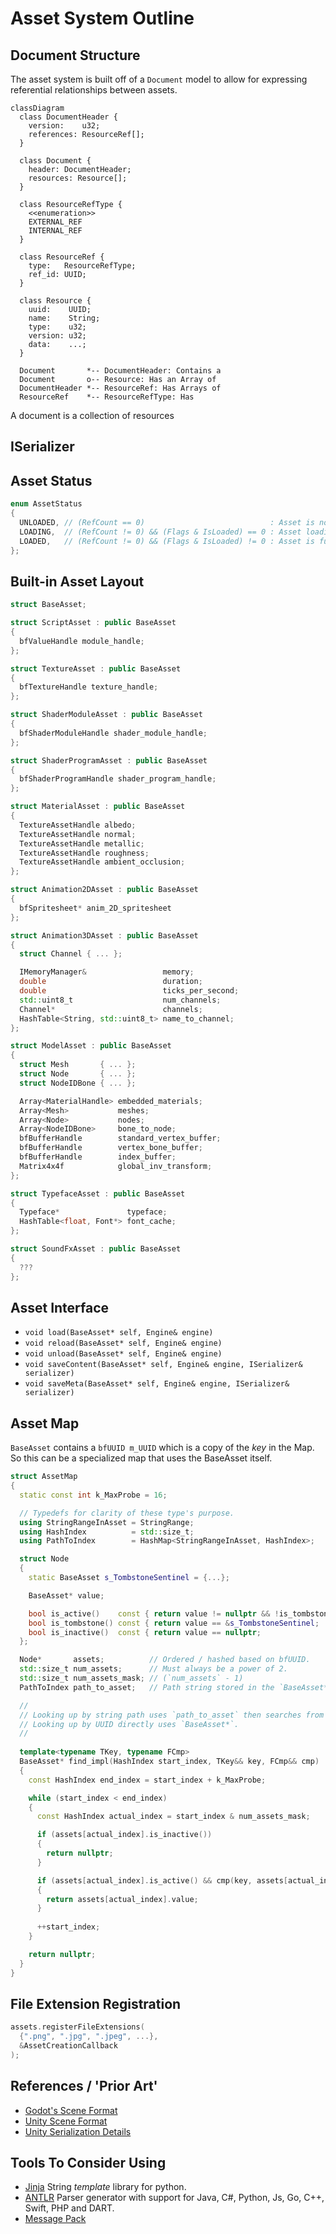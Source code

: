 # Asset System Outline



## Document Structure

The asset system is built off of a `Document` model to allow for expressing referential relationships between assets.

```mermaid
classDiagram
  class DocumentHeader {
    version:    u32;
    references: ResourceRef[];
  }
  
  class Document {
    header: DocumentHeader;
    resources: Resource[];
  }
  
  class ResourceRefType {
    <<enumeration>>
    EXTERNAL_REF
    INTERNAL_REF
  }
  
  class ResourceRef {
    type:   ResourceRefType;
    ref_id: UUID;
  }
  
  class Resource {
    uuid:    UUID;
    name:    String;
    type:    u32;
    version: u32;
    data:    ...;
  }
  
  Document       *-- DocumentHeader: Contains a
  Document       o-- Resource: Has an Array of
  DocumentHeader *-- ResourceRef: Has Arrays of
  ResourceRef    *-- ResourceRefType: Has
```

A document is a collection of resources 


## ISerializer



## Asset Status

```cpp
enum AssetStatus
{
  UNLOADED, // (RefCount == 0)                            : Asset is not loaded.
  LOADING,  // (RefCount != 0) && (Flags & IsLoaded) == 0 : Asset loading on background thread.
  LOADED,   // (RefCount != 0) && (Flags & IsLoaded) != 0 : Asset is fully loaded.
};
```

## Built-in Asset Layout

```cpp
struct BaseAsset;

struct ScriptAsset : public BaseAsset
{
  bfValueHandle module_handle;
};

struct TextureAsset : public BaseAsset
{
  bfTextureHandle texture_handle;
};

struct ShaderModuleAsset : public BaseAsset
{
  bfShaderModuleHandle shader_module_handle;
};

struct ShaderProgramAsset : public BaseAsset
{
  bfShaderProgramHandle shader_program_handle;
};

struct MaterialAsset : public BaseAsset
{
  TextureAssetHandle albedo;
  TextureAssetHandle normal;
  TextureAssetHandle metallic;
  TextureAssetHandle roughness;
  TextureAssetHandle ambient_occlusion;
};

struct Animation2DAsset : public BaseAsset
{
  bfSpritesheet* anim_2D_spritesheet
};

struct Animation3DAsset : public BaseAsset
{
  struct Channel { ... };

  IMemoryManager&                 memory;
  double                          duration;
  double                          ticks_per_second;
  std::uint8_t                    num_channels;
  Channel*                        channels;
  HashTable<String, std::uint8_t> name_to_channel;
};

struct ModelAsset : public BaseAsset
{
  struct Mesh       { ... };
  struct Node       { ... };
  struct NodeIDBone { ... };

  Array<MaterialHandle> embedded_materials;
  Array<Mesh>           meshes;
  Array<Node>           nodes;
  Array<NodeIDBone>     bone_to_node;
  bfBufferHandle        standard_vertex_buffer;
  bfBufferHandle        vertex_bone_buffer;
  bfBufferHandle        index_buffer;
  Matrix4x4f            global_inv_transform;
};

struct TypefaceAsset : public BaseAsset
{
  Typeface*               typeface;
  HashTable<float, Font*> font_cache;
};

struct SoundFxAsset : public BaseAsset
{
  ???
};
```

## Asset Interface

- `void load(BaseAsset* self, Engine& engine)`
- `void reload(BaseAsset* self, Engine& engine)`
- `void unload(BaseAsset* self, Engine& engine)`
- `void saveContent(BaseAsset* self, Engine& engine, ISerializer& serializer)`
- `void saveMeta(BaseAsset* self, Engine& engine, ISerializer& serializer)`

## Asset Map

`BaseAsset` contains a `bfUUID m_UUID` which
is a copy of the _key_ in the Map. So this can be a specialized map
that uses the BaseAsset itself.

```cpp
struct AssetMap
{
  static const int k_MaxProbe = 16;

  // Typedefs for clarity of these type's purpose.
  using StringRangeInAsset = StringRange;
  using HashIndex          = std::size_t;
  using PathToIndex        = HashMap<StringRangeInAsset, HashIndex>;

  struct Node
  {
    static BaseAsset s_TombstoneSentinel = {...};

    BaseAsset* value;

    bool is_active()    const { return value != nullptr && !is_tombstone(); }
    bool is_tombstone() const { return value == &s_TombstoneSentinel;       }
    bool is_inactive()  const { return value == nullptr;                    }
  };

  Node*       assets;          // Ordered / hashed based on bfUUID.
  std::size_t num_assets;      // Must always be a power of 2.
  std::size_t num_assets_mask; // (`num_assets` - 1)
  PathToIndex path_to_asset;   // Path string stored in the `BaseAsset*`

  //
  // Looking up by string path uses `path_to_asset` then searches from the found index.
  // Looking up by UUID directly uses `BaseAsset*`.
  //
  
  template<typename TKey, typename FCmp>
  BaseAsset* find_impl(HashIndex start_index, TKey&& key, FCmp&& cmp)
  {
    const HashIndex end_index = start_index + k_MaxProbe;

    while (start_index < end_index)
    {
      const HashIndex actual_index = start_index & num_assets_mask;

      if (assets[actual_index].is_inactive()) 
      {
        return nullptr; 
      }

      if (assets[actual_index].is_active() && cmp(key, assets[actual_index].value))
      {
        return assets[actual_index].value;
      }
      
      ++start_index;
    }

    return nullptr;
  }
}
```

## File Extension Registration

```cpp
assets.registerFileExtensions(
  {".png", ".jpg", ".jpeg", ...},
  &AssetCreationCallback
);
```

## References / 'Prior Art'

- [Godot's Scene Format](https://docs.godotengine.org/en/stable/development/file_formats/tscn.html)
- [Unity Scene Format](https://docs.unity3d.com/Manual/FormatDescription.html)
- [Unity Serialization Details](https://www.programmersought.com/article/4566102035/)

## Tools To Consider Using

  - [Jinja](https://jinja.palletsprojects.com/en/2.11.x/) String _template_ library for python.
  - [ANTLR](https://www.antlr.org/) Parser generator with support for Java, C#, Python, Js, Go, C++, Swift, PHP and DART. 
  - [Message Pack](https://msgpack.org/index.html)
